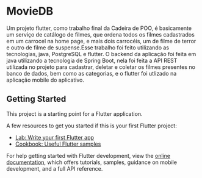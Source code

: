# MovieDB

Um projeto flutter, como trabalho final da Cadeira de POO, é basicamente um serviço de catálogo de filmes, que ordena todos os filmes cadastrados em um carrocel na home page, e mais dois carrocéis, um de filme de terror e outro de filme de suspense.Esse trabalho foi feito utilizando as tecnologias, java, PostgreSQL e flutter. O backend da aplicação foi feita em java utilizando a tecnologia de Spring Boot, nela foi feita a API REST utilizada no projeto para cadastrar, deletar e coletar os filmes presentes no banco de dados, bem como as categorias, e o flutter foi utlizado na aplicação mobile do aplicativo.

## Getting Started

This project is a starting point for a Flutter application.

A few resources to get you started if this is your first Flutter project:

- [Lab: Write your first Flutter app](https://docs.flutter.dev/get-started/codelab)
- [Cookbook: Useful Flutter samples](https://docs.flutter.dev/cookbook)

For help getting started with Flutter development, view the
[online documentation](https://docs.flutter.dev/), which offers tutorials,
samples, guidance on mobile development, and a full API reference.
